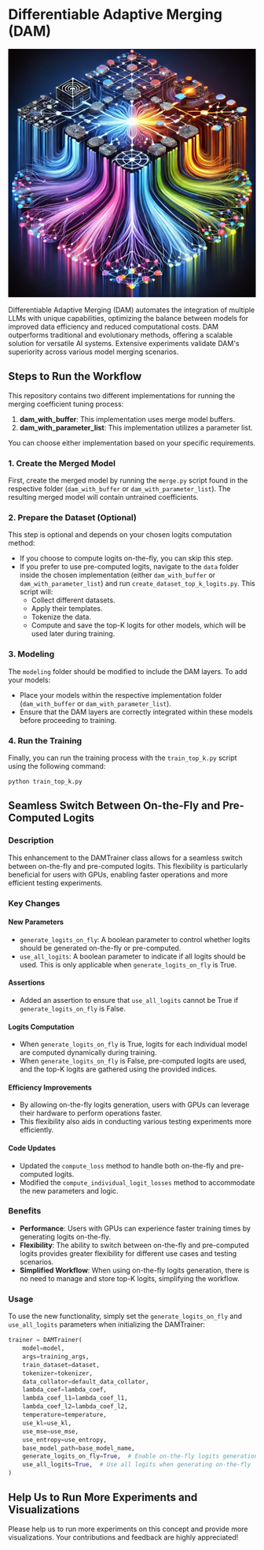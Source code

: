 # Differentiable Adaptive Merging (DAM)

<img src="figure/readme.webp" alt="Project Figure" width="600"/>

Differentiable Adaptive Merging (DAM) automates the integration of multiple LLMs with unique capabilities, optimizing the balance between models for improved data efficiency and reduced computational costs. DAM outperforms traditional and evolutionary methods, offering a scalable solution for versatile AI systems. Extensive experiments validate DAM's superiority across various model merging scenarios.

## Steps to Run the Workflow

This repository contains two different implementations for running the merging coefficient tuning process:

1. **dam_with_buffer**: This implementation uses merge model buffers.
2. **dam_with_parameter_list**: This implementation utilizes a parameter list.

You can choose either implementation based on your specific requirements.

### 1. Create the Merged Model
First, create the merged model by running the `merge.py` script found in the respective folder (`dam_with_buffer` or `dam_with_parameter_list`). The resulting merged model will contain untrained coefficients.

### 2. Prepare the Dataset (Optional)
This step is optional and depends on your chosen logits computation method:

- If you choose to compute logits on-the-fly, you can skip this step.
- If you prefer to use pre-computed logits, navigate to the `data` folder inside the chosen implementation (either `dam_with_buffer` or `dam_with_parameter_list`) and run `create_dataset_top_k_logits.py`. This script will:
  - Collect different datasets.
  - Apply their templates.
  - Tokenize the data.
  - Compute and save the top-K logits for other models, which will be used later during training.

### 3. Modeling
The `modeling` folder should be modified to include the DAM layers. To add your models:
- Place your models within the respective implementation folder (`dam_with_buffer` or `dam_with_parameter_list`).
- Ensure that the DAM layers are correctly integrated within these models before proceeding to training.

### 4. Run the Training
Finally, you can run the training process with the `train_top_k.py` script using the following command:

```
python train_top_k.py
```

## Seamless Switch Between On-the-Fly and Pre-Computed Logits

### Description
This enhancement to the DAMTrainer class allows for a seamless switch between on-the-fly and pre-computed logits. This flexibility is particularly beneficial for users with GPUs, enabling faster operations and more efficient testing experiments.

### Key Changes

#### New Parameters
- `generate_logits_on_fly`: A boolean parameter to control whether logits should be generated on-the-fly or pre-computed.
- `use_all_logits`: A boolean parameter to indicate if all logits should be used. This is only applicable when `generate_logits_on_fly` is True.

#### Assertions
- Added an assertion to ensure that `use_all_logits` cannot be True if `generate_logits_on_fly` is False.

#### Logits Computation
- When `generate_logits_on_fly` is True, logits for each individual model are computed dynamically during training.
- When `generate_logits_on_fly` is False, pre-computed logits are used, and the top-K logits are gathered using the provided indices.

#### Efficiency Improvements
- By allowing on-the-fly logits generation, users with GPUs can leverage their hardware to perform operations faster.
- This flexibility also aids in conducting various testing experiments more efficiently.

#### Code Updates
- Updated the `compute_loss` method to handle both on-the-fly and pre-computed logits.
- Modified the `compute_individual_logit_losses` method to accommodate the new parameters and logic.

### Benefits
- **Performance**: Users with GPUs can experience faster training times by generating logits on-the-fly.
- **Flexibility**: The ability to switch between on-the-fly and pre-computed logits provides greater flexibility for different use cases and testing scenarios.
- **Simplified Workflow**: When using on-the-fly logits generation, there is no need to manage and store top-K logits, simplifying the workflow.

### Usage
To use the new functionality, simply set the `generate_logits_on_fly` and `use_all_logits` parameters when initializing the DAMTrainer:

```python
trainer = DAMTrainer(
    model=model,
    args=training_args,
    train_dataset=dataset,
    tokenizer=tokenizer,
    data_collator=default_data_collator,
    lambda_coef=lambda_coef,
    lambda_coef_l1=lambda_coef_l1,
    lambda_coef_l2=lambda_coef_l2,
    temperature=temperature,
    use_kl=use_kl,
    use_mse=use_mse,
    use_entropy=use_entropy,
    base_model_path=base_model_name,
    generate_logits_on_fly=True,  # Enable on-the-fly logits generation
    use_all_logits=True,  # Use all logits when generating on-the-fly
)
```

## Help Us to Run More Experiments and Visualizations
Please help us to run more experiments on this concept and provide more visualizations. Your contributions and feedback are highly appreciated!

